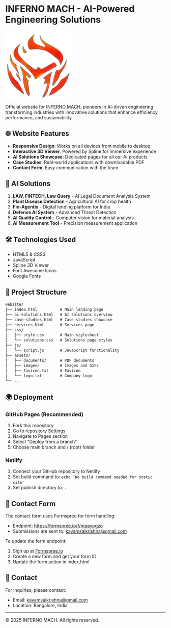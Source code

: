 # INFERNO MACH - AI-Powered Engineering Solutions

![INFERNO MACH Logo](assets/InfernoMach_Company_Logo.png)

Official website for INFERNO MACH, pioneers in AI-driven engineering transforming industries with innovative solutions that enhance efficiency, performance, and sustainability.

## 🌐 Website Features

- **Responsive Design**: Works on all devices from mobile to desktop
- **Interactive 3D Viewer**: Powered by Spline for immersive experience
- **AI Solutions Showcase**: Dedicated pages for all our AI products
- **Case Studies**: Real-world applications with downloadable PDF
- **Contact Form**: Easy communication with the team

## 🚀 AI Solutions

1. **LAW, FINTECH, Law Query** - AI Legal Document Analysis System
2. **Plant Disease Detection** - Agricultural AI for crop health
3. **Fin-Agentix** - Digital lending platform for India
4. **Defense AI System** - Advanced Threat Detection
5. **AI Quality Control** - Computer vision for material analysis
6. **AI Measurement Tool** - Precision measurement application

## 🛠️ Technologies Used

- HTML5 & CSS3
- JavaScript
- Spline 3D Viewer
- Font Awesome Icons
- Google Fonts

## 📁 Project Structure

```
website/
├── index.html          # Main landing page
├── ai-solutions.html   # AI solutions overview
├── case-studies.html   # Case studies showcase
├── services.html       # Services page
├── css/
│   ├── style.css       # Main stylesheet
│   └── solutions.css   # Solutions page styles
├── js/
│   └── script.js       # JavaScript functionality
├── assets/
│   ├── documents/      # PDF documents
│   ├── images/         # Images and GIFs
│   ├── favicon.txt     # Favicon
│   └── logo.txt        # Company logo
└── ...
```

## 🌍 Deployment

### GitHub Pages (Recommended)
1. Fork this repository
2. Go to repository Settings
3. Navigate to Pages section
4. Select "Deploy from a branch"
5. Choose main branch and / (root) folder

### Netlify
1. Connect your GitHub repository to Netlify
2. Set build command to: `echo 'No build command needed for static site'`
3. Set publish directory to: `.`

## 📧 Contact Form

The contact form uses Formspree for form handling:
- Endpoint: https://formspree.io/f/mqaypgzo
- Submissions are sent to: kayamsaikrishna@gmail.com

To update the form endpoint:
1. Sign up at [Formspree.io](https://formspree.io/)
2. Create a new form and get your form ID
3. Update the form action in index.html

## 📧 Contact

For inquiries, please contact:
- Email: kayamsaikrishna@gmail.com
- Location: Bangalore, India

---

© 2025 INFERNO MACH. All rights reserved.